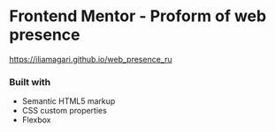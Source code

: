 # Frontend Mentor - Proform of web presence

https://iliamagari.github.io/web_presence_ru

### Built with

- Semantic HTML5 markup
- CSS custom properties
- Flexbox


